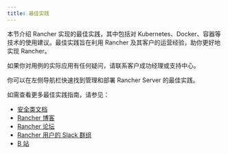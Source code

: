 ```yaml
---
title: 最佳实践
---
```


本节介绍 Rancher 实现的最佳实践，其中包括对 Kubernetes、Docker、容器等技术的使用建议。最佳实践旨在利用 Rancher 及其客户的运营经验，助你更好地实现 Rancher。

如果你对用例的实际应用有任何疑问，请联系客户成功经理或支持中心。

你可以在左侧导航栏快速找到管理和部署 Rancher Server 的最佳实践。

如需查看更多最佳实践指南，请参见：

- [安全类文档](rancher-security.md)
- [Rancher 博客](https://www.suse.com/c/rancherblog/)
- [Rancher 论坛](https://forums.rancher.com/)
- [Rancher 用户的 Slack 群组](https://slack.rancher.io/)
- [B 站](https://space.bilibili.com/430496045/)
